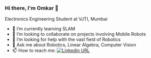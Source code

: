 ### Hi there, I'm Omkar 👋

Electronics Engineering Student at VJTI, Mumbai

- 🌱 I’m currently learning SLAM
- 👯 I’m looking to collaborate on projects involving Mobile Robots
- 🤔 I’m looking for help with the vast field of Robotics
- 💬 Ask me about Robotics, Linear Algebra, Computer Vision
- 📫 How to reach me: [![Linkedin URL](https://img.shields.io/twitter/url?color=%230072b1&label=connect&logo=linkedin&logoColor=%230072b1&style=flat-square&url=https%3A%2F%2Fwww.linkedin.com%2Fin%2Falejandro-ramirez-ciceros%2F)](https://www.linkedin.com/in/omkar-s-7ba8b3137/)

